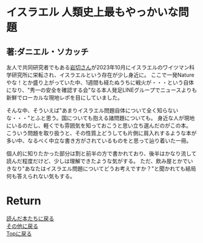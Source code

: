 # イスラエル 人類史上最もやっかいな問題
## 著:ダニエル・ソカッチ

友人で共同研究者でもある<a href="https://sites.google.com/view/shuichi-iwakiri" target="_blank">岩切さん</a>が2023年10月にイスラエルのワイツマン科学研究所に栄転され、イスラエルという存在が少し身近に。
ここで一発Natureやな！とか盛り上がっていた中、1週間も経たぬうちに戦火が・・・という自体になり、"秀一の安全を確認する会"なる本人発足LINEグループでニュースよりも新鮮でローカルな現地レポを目にしていました。

そんな中、そういえば"あまりイスラエル問題自体について全く知らないな・・・"とふと思う。国についても抱える諸問題についても。
身近な人が現地にいるのだし、軽くでも雰囲気を知っておこうと思い立ち選んだのがこの本。
こういう問題を取り扱うと、その性質上どうしても片側に肩入れするような本が多い中、なるべく中立な書き方がされているものをと思って辿り着いた一冊。

個人的に知りたかった部分は割と前半の方で書かれており、後半はかなり流して読んだ程度だけど、少しは理解できたような気がする。
ただ、飲み屋とかでいきなり"あなたはイスラエル問題についてどうお考えですか？"と聞かれても結局何も答えられない気もする。



# Return
[読んだ本たちに戻る](../book_log.md)<br>
[その他に戻る](../others.md)<br>
[Topに戻る](https://motoyashinozaki.github.io/minidora/)
